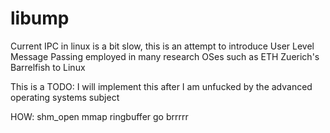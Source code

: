 # libump
Current IPC in linux is a bit slow, this is an attempt to introduce User Level Message Passing employed in many research OSes such as ETH Zuerich's Barrelfish to Linux

This is a TODO: I will implement this after I am unfucked by the advanced operating systems subject


HOW:
shm_open 
mmap 
ringbuffer go brrrrr
